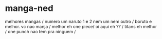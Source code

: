 # manga-ned
melhores mangas /
numero um naruto 1 e 2 nem um nem outro /
boruto e melhor. vc nao manja /
melhor eh one piece/
oi aqui eh ?? /
titans eh melhor /
one punch nao tem pra ninguem /
